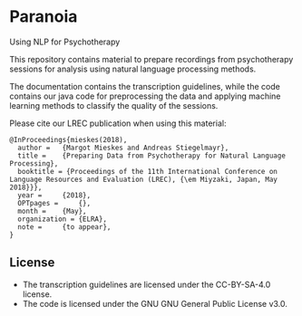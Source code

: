 # Paranoia
Using NLP for Psychotherapy

This repository contains material to prepare recordings from psychotherapy sessions for analysis using natural language processing methods.

The documentation contains the transcription guidelines, while the code contains our java code for preprocessing the data and applying machine learning methods to classify the quality of the sessions.

Please cite our LREC publication when using this material:

```
@InProceedings{mieskes(2018),
  author = 	 {Margot Mieskes and Andreas Stiegelmayr},
  title = 	 {Preparing Data from Psychotherapy for Natural Language Processing},
  booktitle = {Proceedings of the 11th International Conference on Language Resources and Evaluation (LREC), {\em Miyzaki, Japan, May 2018}}},
  year = 	 {2018},
  OPTpages = 	 {},
  month = 	 {May},
  organization = {ELRA},
  note = 	 {to appear},
}
```

## License

- The transcription guidelines are licensed under the CC-BY-SA-4.0 license. 
- The code is licensed under the GNU GNU General Public License v3.0.

